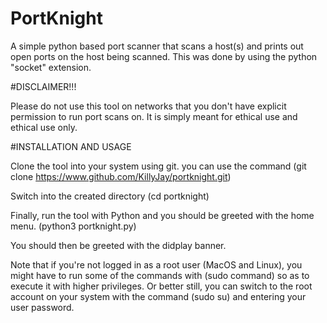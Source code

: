 # PortKnight 
A simple python based port scanner that scans a host(s) and prints out open ports on the host being scanned.
This was done by using the python "socket" extension.

#DISCLAIMER!!!

Please do not use this tool on networks that you don't have explicit permission to run port scans on. It is simply meant for ethical use and ethical use only.


#INSTALLATION AND USAGE

Clone the tool into your system using git. you can use the command (git clone https://www.github.com/KillyJay/portknight.git)

Switch into the created directory (cd portknight)

Finally, run the tool with Python and you should be greeted with the home menu. (python3 portknight.py)

You should then be greeted with the didplay banner.

Note that if you're not logged in as a root user (MacOS and Linux), you might have to run some of the commands with (sudo command) so as to execute it with higher privileges. Or better still, you can switch to the root account on your system with the command (sudo su) and entering your user password.
